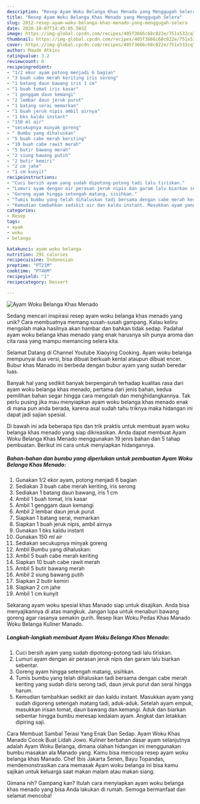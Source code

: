 ```yaml
---
description: "Resep Ayam Woku Belanga Khas Menado yang Menggugah Selera"
title: "Resep Ayam Woku Belanga Khas Menado yang Menggugah Selera"
slug: 2012-resep-ayam-woku-belanga-khas-menado-yang-menggugah-selera
date: 2020-10-07T14:45:05.503Z
image: https://img-global.cpcdn.com/recipes/405f3666c68c022e/751x532cq70/ayam-woku-belanga-khas-menado-foto-resep-utama.jpg
thumbnail: https://img-global.cpcdn.com/recipes/405f3666c68c022e/751x532cq70/ayam-woku-belanga-khas-menado-foto-resep-utama.jpg
cover: https://img-global.cpcdn.com/recipes/405f3666c68c022e/751x532cq70/ayam-woku-belanga-khas-menado-foto-resep-utama.jpg
author: Maude Atkins
ratingvalue: 3.2
reviewcount: 8
recipeingredient:
- "1/2 ekor ayam potong menjadi 6 bagian"
- "3 buah cabe merah keriting iris serong"
- "1 batang daun bawang iris 1 cm"
- "1 buah tomat iris kasar"
- "1 genggam daun kemangi"
- "2 lembar daun jeruk purut"
- "1 batang serai memarkan"
- "1 buah jeruk nipis ambil airnya"
- "1 bks kaldu instant"
- "150 ml air"
- "secukupnya minyak goreng"
- " Bumbu yang dihaluskan"
- "5 buah cabe merah keriting"
- "10 buah cabe rawit merah"
- "5 butir bawang merah"
- "2 siung bawang putih"
- "2 butir kemiri"
- "2 cm jahe"
- "1 cm kunyit"
recipeinstructions:
- "Cuci bersih ayam yang sudah dipotong-potong tadi lalu tiriskan."
- "Lumuri ayam dengan air perasan jeruk nipis dan garam lalu biarkan sebentar."
- "Goreng ayam hingga setengah matang, sisihkan."
- "Tumis bumbu yang telah dihaluskan tadi bersama dengan cabe merah keriting yang sudah diiris serong tadi, daun jeruk purut dan serai hingga harum."
- "Kemudian tambahkan sedikit air dan kaldu instant. Masukkan ayam yang sudah digoreng setengah matang tadi, aduk-aduk. Setelah ayam empuk, masukkan irisan tomat, daun bawang dan kemangi. Aduk dan biarkan sebentar hingga bumbu meresap kedalam ayam. Angkat dan letakkan dipiring saji."
categories:
- Resep
tags:
- ayam
- woku
- belanga

katakunci: ayam woku belanga 
nutrition: 291 calories
recipecuisine: Indonesian
preptime: "PT21M"
cooktime: "PT46M"
recipeyield: "1"
recipecategory: Dessert

---
```



![Ayam Woku Belanga Khas Menado](https://img-global.cpcdn.com/recipes/405f3666c68c022e/751x532cq70/ayam-woku-belanga-khas-menado-foto-resep-utama.jpg)

Sedang mencari inspirasi resep ayam woku belanga khas menado yang unik? Cara membuatnya memang susah-susah gampang. Kalau keliru mengolah maka hasilnya akan hambar dan bahkan tidak sedap. Padahal ayam woku belanga khas menado yang enak harusnya sih punya aroma dan cita rasa yang mampu memancing selera kita.

Selamat Datang di Channel Youtube Xiaoying Cooking. Ayam woku belanga mempunyai dua versi, bisa dibuat berkuah kental ataupun dibuat encer. Bubur khas Manado ini berbeda dengan bubur ayam yang sudah beredar luas.

Banyak hal yang sedikit banyak berpengaruh terhadap kualitas rasa dari ayam woku belanga khas menado, pertama dari jenis bahan, kedua pemilihan bahan segar hingga cara mengolah dan menghidangkannya. Tak perlu pusing jika mau menyiapkan ayam woku belanga khas menado enak di mana pun anda berada, karena asal sudah tahu triknya maka hidangan ini dapat jadi sajian spesial.


Di bawah ini ada beberapa tips dan trik praktis untuk membuat ayam woku belanga khas menado yang siap dikreasikan. Anda dapat membuat Ayam Woku Belanga Khas Menado menggunakan 19 jenis bahan dan 5 tahap pembuatan. Berikut ini cara untuk menyiapkan hidangannya.

<!--inarticleads1-->

##### Bahan-bahan dan bumbu yang diperlukan untuk pembuatan Ayam Woku Belanga Khas Menado:

1. Gunakan 1/2 ekor ayam, potong menjadi 6 bagian
1. Sediakan 3 buah cabe merah keriting, iris serong
1. Sediakan 1 batang daun bawang, iris 1 cm
1. Ambil 1 buah tomat, iris kasar
1. Ambil 1 genggam daun kemangi
1. Ambil 2 lembar daun jeruk purut
1. Siapkan 1 batang serai, memarkan
1. Siapkan 1 buah jeruk nipis, ambil airnya
1. Gunakan 1 bks kaldu instant
1. Gunakan 150 ml air
1. Sediakan secukupnya minyak goreng
1. Ambil  Bumbu yang dihaluskan:
1. Ambil 5 buah cabe merah keriting
1. Siapkan 10 buah cabe rawit merah
1. Ambil 5 butir bawang merah
1. Ambil 2 siung bawang putih
1. Siapkan 2 butir kemiri
1. Siapkan 2 cm jahe
1. Ambil 1 cm kunyit


Sekarang ayam woku spesial khas Manado siap untuk disajikan. Anda bisa menyajikannya di atas mangkuk. Jangan lupa untuk menaburi bawang goreng agar rasanya semakin gurih. Resep Ikan Woku Pedas Khas Manado Woku Belanga Kuliner Manado. 

<!--inarticleads2-->

##### Langkah-langkah membuat Ayam Woku Belanga Khas Menado:

1. Cuci bersih ayam yang sudah dipotong-potong tadi lalu tiriskan.
1. Lumuri ayam dengan air perasan jeruk nipis dan garam lalu biarkan sebentar.
1. Goreng ayam hingga setengah matang, sisihkan.
1. Tumis bumbu yang telah dihaluskan tadi bersama dengan cabe merah keriting yang sudah diiris serong tadi, daun jeruk purut dan serai hingga harum.
1. Kemudian tambahkan sedikit air dan kaldu instant. Masukkan ayam yang sudah digoreng setengah matang tadi, aduk-aduk. Setelah ayam empuk, masukkan irisan tomat, daun bawang dan kemangi. Aduk dan biarkan sebentar hingga bumbu meresap kedalam ayam. Angkat dan letakkan dipiring saji.


Cara Membuat Sambal Terasi Yang Enak Dan Sedap. Ayam Woku Khas Manado Cocok Buat Lidah Jowo. Kuliner berbahan dasar ayam selanjutnya adalah Ayam Woku Belanga, dimana olahan hidangan ini menggunakan bumbu masakan ala Manado yang. Kamu bisa mencopa resep ayam woku belanga khas Manado. Chef Ibis Jakarta Senen, Bayu Topandas, mendemonstrasikan cara memasak Ayam woku belanga ini bisa kamu sajikan untuk keluarga saat makan malam atau makan siang. 

Gimana nih? Gampang kan? Itulah cara menyiapkan ayam woku belanga khas menado yang bisa Anda lakukan di rumah. Semoga bermanfaat dan selamat mencoba!
